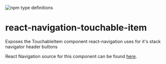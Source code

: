 ![npm type definitions](https://img.shields.io/npm/types/typescript.svg)

# react-navigation-touchable-item
Exposes the TouchableItem component react-navigation uses for it's stack navigator header buttons

React Navigation source for this component can be found [here](https://github.com/react-navigation/react-navigation-stack/blob/master/src/views/TouchableItem.js).
